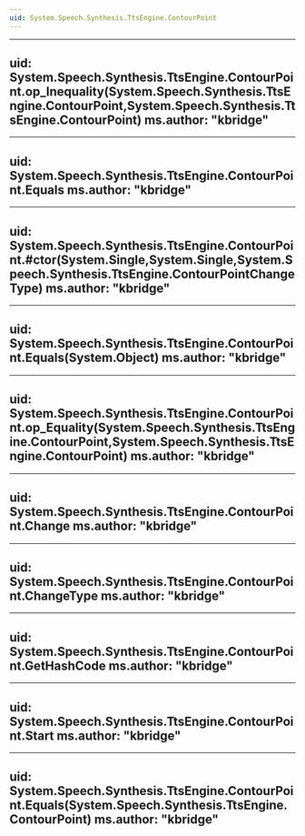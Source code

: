 ```yaml
---
uid: System.Speech.Synthesis.TtsEngine.ContourPoint
---
```


---
uid: System.Speech.Synthesis.TtsEngine.ContourPoint.op_Inequality(System.Speech.Synthesis.TtsEngine.ContourPoint,System.Speech.Synthesis.TtsEngine.ContourPoint)
ms.author: "kbridge"
---

---
uid: System.Speech.Synthesis.TtsEngine.ContourPoint.Equals
ms.author: "kbridge"
---

---
uid: System.Speech.Synthesis.TtsEngine.ContourPoint.#ctor(System.Single,System.Single,System.Speech.Synthesis.TtsEngine.ContourPointChangeType)
ms.author: "kbridge"
---

---
uid: System.Speech.Synthesis.TtsEngine.ContourPoint.Equals(System.Object)
ms.author: "kbridge"
---

---
uid: System.Speech.Synthesis.TtsEngine.ContourPoint.op_Equality(System.Speech.Synthesis.TtsEngine.ContourPoint,System.Speech.Synthesis.TtsEngine.ContourPoint)
ms.author: "kbridge"
---

---
uid: System.Speech.Synthesis.TtsEngine.ContourPoint.Change
ms.author: "kbridge"
---

---
uid: System.Speech.Synthesis.TtsEngine.ContourPoint.ChangeType
ms.author: "kbridge"
---

---
uid: System.Speech.Synthesis.TtsEngine.ContourPoint.GetHashCode
ms.author: "kbridge"
---

---
uid: System.Speech.Synthesis.TtsEngine.ContourPoint.Start
ms.author: "kbridge"
---

---
uid: System.Speech.Synthesis.TtsEngine.ContourPoint.Equals(System.Speech.Synthesis.TtsEngine.ContourPoint)
ms.author: "kbridge"
---
